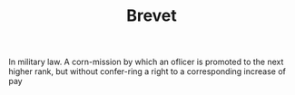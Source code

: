 ---
title: Brevet
letter: B
permalink: "/definitions/bld-brevet.html"
body: In military law. A corn-mission by which an oflicer is promoted to the next
  higher rank, but without confer-ring a right to a corresponding increase of pay
published_at: '2018-07-07'
source: Black's Law Dictionary 2nd Ed (1910)
layout: post
---